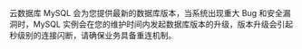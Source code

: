 云数据库 MySQL 会为您提供最新的数据库版本，当系统出现重大 Bug 和安全漏洞时，MySQL 实例会在您的维护时间内发起数据库版本的升级，版本升级会引起秒级别的连接闪断，请确保业务具备重连机制。
